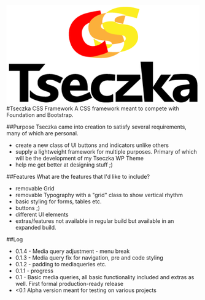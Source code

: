 ![tseczka css logo](tseczka-css-logo.png)
#Tseczka CSS Framework
A CSS framework meant to compete with Foundation and Bootstrap.

##Purpose
Tseczka came into creation to satisfy several requirements, many of which are personal.

* create a new class of UI buttons and indicators unlike others
* supply a lightweight framework for multiple purposes. Primary of which will be the development of my Tseczka WP Theme
* help me get better at designing stuff ;)


##Features
What are the features that I'd like to include?

* removable Grid
* removable Typography with a "grid" class to show vertical rhythm
* basic styling for forms, tables etc.
* buttons ;)
* different UI elements
* extras/features not available in regular build but available in an expanded build.

##Log

* 0.1.4 - Media query adjustment - menu break
* 0.1.3 - Media query fix for navigation, pre and code styling
* 0.1.2 - padding to mediaqueries etc.
* 0.1.1 - progress
* 0.1 - Basic media queries, all basic functionality included and extras as well. First formal production-ready release
* <0.1 Alpha version meant for testing on various projects
